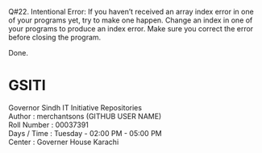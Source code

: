 Q#22. Intentional Error: If you haven’t received an array index error in one of your programs yet, try to make one happen.
      Change an index in one of your programs to produce an index error. Make sure you correct the error before closing the
      program.

Done.


# GSITI
Governor Sindh IT Initiative Repositories <br>
Author       : merchantsons (GITHUB USER NAME) <br>
Roll Number  : 00037391 <br>
Days / Time  : Tuesday - 02:00 PM - 05:00 PM <br>
Center       : Governer House Karachi <br>